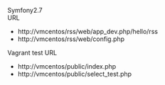 Symfony2.7  
URL  
* http://vmcentos/rss/web/app_dev.php/hello/rss
* http://vmcentos/rss/web/config.php

Vagrant test
URL
* http://vmcentos/public/index.php
* http://vmcentos/public/select_test.php


